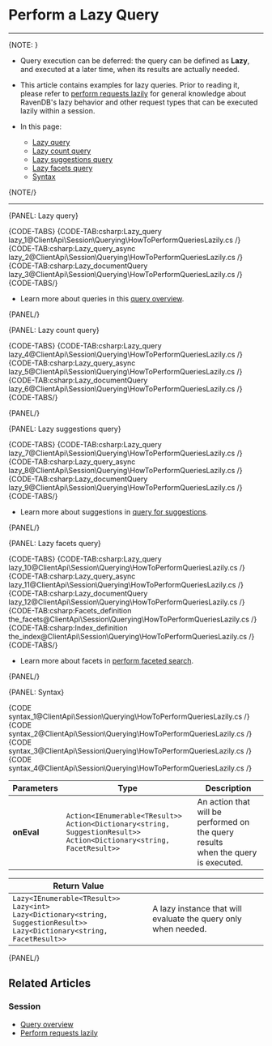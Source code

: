 # Perform a Lazy Query

---

{NOTE: }

* Query execution can be deferred: the query can be defined as **Lazy**, and executed 
  at a later time, when its results are actually needed.  

* This article contains examples for lazy queries. Prior to reading it, please refer 
  to [perform requests lazily](../../../client-api/session/how-to/perform-operations-lazily) 
  for general knowledge about RavenDB's lazy behavior and other request types that can be 
  executed lazily within a session.

* In this page:
  * [Lazy query](../../../client-api/session/querying/how-to-perform-queries-lazily#lazy-query)  
  * [Lazy count query](../../../client-api/session/querying/how-to-perform-queries-lazily#lazy-count-query)  
  * [Lazy suggestions query](../../../client-api/session/querying/how-to-perform-queries-lazily#lazy-suggestions-query)  
  * [Lazy facets query](../../../client-api/session/querying/how-to-perform-queries-lazily#lazy-facets-query)  
  * [Syntax](../../../client-api/session/querying/how-to-perform-queries-lazily#syntax)

{NOTE/}

---

{PANEL: Lazy query}

{CODE-TABS}
{CODE-TAB:csharp:Lazy_query lazy_1@ClientApi\Session\Querying\HowToPerformQueriesLazily.cs /}
{CODE-TAB:csharp:Lazy_query_async lazy_2@ClientApi\Session\Querying\HowToPerformQueriesLazily.cs /}
{CODE-TAB:csharp:Lazy_documentQuery lazy_3@ClientApi\Session\Querying\HowToPerformQueriesLazily.cs /}
{CODE-TABS/}

* Learn more about queries in this [query overview](../../../client-api/session/querying/how-to-query).

{PANEL/}

{PANEL: Lazy count query}

{CODE-TABS}
{CODE-TAB:csharp:Lazy_query lazy_4@ClientApi\Session\Querying\HowToPerformQueriesLazily.cs /}
{CODE-TAB:csharp:Lazy_query_async lazy_5@ClientApi\Session\Querying\HowToPerformQueriesLazily.cs /}
{CODE-TAB:csharp:Lazy_documentQuery lazy_6@ClientApi\Session\Querying\HowToPerformQueriesLazily.cs /}
{CODE-TABS/}

{PANEL/}

{PANEL: Lazy suggestions query}

{CODE-TABS}
{CODE-TAB:csharp:Lazy_query lazy_7@ClientApi\Session\Querying\HowToPerformQueriesLazily.cs /}
{CODE-TAB:csharp:Lazy_query_async lazy_8@ClientApi\Session\Querying\HowToPerformQueriesLazily.cs /}
{CODE-TAB:csharp:Lazy_documentQuery lazy_9@ClientApi\Session\Querying\HowToPerformQueriesLazily.cs /}
{CODE-TABS/}

* Learn more about suggestions in [query for suggestions](../../../client-api/session/querying/how-to-work-with-suggestions).

{PANEL/}

{PANEL: Lazy facets query}

{CODE-TABS}
{CODE-TAB:csharp:Lazy_query lazy_10@ClientApi\Session\Querying\HowToPerformQueriesLazily.cs /}
{CODE-TAB:csharp:Lazy_query_async lazy_11@ClientApi\Session\Querying\HowToPerformQueriesLazily.cs /}
{CODE-TAB:csharp:Lazy_documentQuery lazy_12@ClientApi\Session\Querying\HowToPerformQueriesLazily.cs /}
{CODE-TAB:csharp:Facets_definition the_facets@ClientApi\Session\Querying\HowToPerformQueriesLazily.cs /}
{CODE-TAB:csharp:Index_definition the_index@ClientApi\Session\Querying\HowToPerformQueriesLazily.cs /}
{CODE-TABS/}

* Learn more about facets in [perform faceted search](../../../client-api/session/querying/how-to-perform-a-faceted-search).

{PANEL/}

{PANEL: Syntax}

{CODE syntax_1@ClientApi\Session\Querying\HowToPerformQueriesLazily.cs /}
{CODE syntax_2@ClientApi\Session\Querying\HowToPerformQueriesLazily.cs /}
{CODE syntax_3@ClientApi\Session\Querying\HowToPerformQueriesLazily.cs /}
{CODE syntax_4@ClientApi\Session\Querying\HowToPerformQueriesLazily.cs /}

| Parameters | Type                                                                                                                              | Description                                                                          |
|------------|-----------------------------------------------------------------------------------------------------------------------------------|--------------------------------------------------------------------------------------|
| **onEval** | `Action<IEnumerable<TResult>>` <br> `Action<Dictionary<string, SuggestionResult>>` <br> `Action<Dictionary<string, FacetResult>>` | An action that will be performed on the query results<br>when the query is executed. |

| Return Value                                                                                                                           |                                                                |
|----------------------------------------------------------------------------------------------------------------------------------------|----------------------------------------------------------------|
| `Lazy<IEnumerable<TResult>>`<br>`Lazy<int>`<br>`Lazy<Dictionary<string, SuggestionResult>>`<br>`Lazy<Dictionary<string, FacetResult>>` | A lazy instance that will evaluate the query only when needed. |

{PANEL/}

## Related Articles

### Session

- [Query overview](../../../client-api/session/querying/how-to-query)
- [Perform requests lazily](../../../client-api/session/how-to/perform-operations-lazily)
